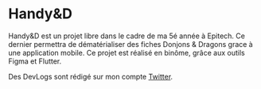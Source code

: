 # Handy&D

Handy&D est un projet libre dans le cadre de ma 5é année à Epitech.
Ce dernier permettra de dématérialiser des fiches Donjons & Dragons grace à une application mobile.
Ce projet est réalisé en binôme, grâce aux outils Figma et Flutter.

Des DevLogs sont rédigé sur mon compte [Twitter](https://twitter.com/rymcode/status/1455579679516135427?s=21).
